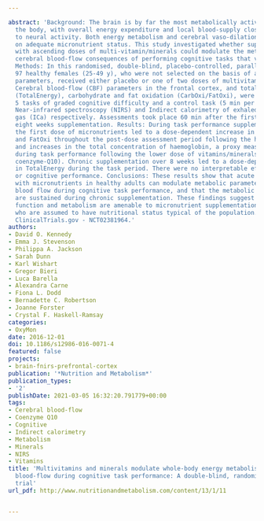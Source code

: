 ---
abstract: 'Background: The brain is by far the most metabolically active organ in
  the body, with overall energy expenditure and local blood-supply closely related
  to neural activity. Both energy metabolism and cerebral vaso-dilation are dependent
  on adequate micronutrient status. This study investigated whether supplementation
  with ascending doses of multi-vitamin/minerals could modulate the metabolic and
  cerebral blood-flow consequences of performing cognitive tasks that varied in difficulty.
  Methods: In this randomised, double-blind, placebo-controlled, parallel-groups study
  97 healthy females (25-49 y), who were not selected on the basis of any nutritional
  parameters, received either placebo or one of two doses of multivitamins/minerals.
  Cerebral blood-flow (CBF) parameters in the frontal cortex, and total energy expenditure
  (TotalEnergy), carbohydrate and fat oxidation (CarbOxi/FatOxi), were measured during
  5 tasks of graded cognitive difficulty and a control task (5 min per task) using
  Near-infrared spectroscopy (NIRS) and Indirect calorimetry of exhaled pulmonary
  gas (ICa) respectively. Assessments took place 60 min after the first dose and following
  eight weeks supplementation. Results: During task performance supplementation with
  the first dose of micronutrients led to a dose-dependent increase in TotalEnergy
  and FatOxi throughout the post-dose assessment period following the higher dose,
  and increases in the total concentration of haemoglobin, a proxy measure for CBF,
  during task performance following the lower dose of vitamins/minerals (also containing
  coenzyme-Q10). Chronic supplementation over 8 weeks led to a dose-dependent increase
  in TotalEnergy during the task period. There were no interpretable effects on mood
  or cognitive performance. Conclusions: These results show that acute supplementation
  with micronutrients in healthy adults can modulate metabolic parameters and cerebral
  blood flow during cognitive task performance, and that the metabolic consequences
  are sustained during chronic supplementation. These findings suggest that both brain
  function and metabolism are amenable to micronutrient supplementation, even in adults
  who are assumed to have nutritional status typical of the population. Trial registration:
  ClinicalTrials.gov - NCT02381964.'
authors:
- David O. Kennedy
- Emma J. Stevenson
- Philippa A. Jackson
- Sarah Dunn
- Karl Wishart
- Gregor Bieri
- Luca Barella
- Alexandra Carne
- Fiona L. Dodd
- Bernadette C. Robertson
- Joanne Forster
- Crystal F. Haskell-Ramsay
categories:
- OxyMon
date: 2016-12-01
doi: 10.1186/s12986-016-0071-4
featured: false
projects:
- brain-fnirs-prefrontal-cortex
publication: '*Nutrition and Metabolism*'
publication_types:
- '2'
publishDate: 2021-03-05 16:32:20.791779+00:00
tags:
- Cerebral blood-flow
- Coenzyme Q10
- Cognitive
- Indirect calorimetry
- Metabolism
- Minerals
- NIRS
- Vitamins
title: 'Multivitamins and minerals modulate whole-body energy metabolism and cerebral
  blood-flow during cognitive task performance: A double-blind, randomised, placebo-controlled
  trial'
url_pdf: http://www.nutritionandmetabolism.com/content/13/1/11

---
